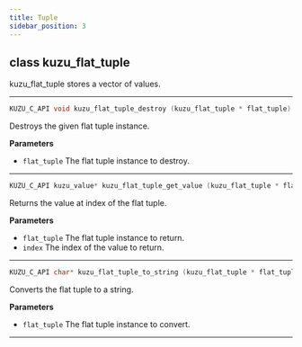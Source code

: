 ```yaml
---
title: Tuple
sidebar_position: 3
---
```


## class kuzu_flat_tuple

kuzu_flat_tuple stores a vector of values.  

---

```c++
KUZU_C_API void kuzu_flat_tuple_destroy (kuzu_flat_tuple * flat_tuple)
```
Destroys the given flat tuple instance. 

**Parameters**
- `flat_tuple` The flat tuple instance to destroy. 

---

```c++
KUZU_C_API kuzu_value* kuzu_flat_tuple_get_value (kuzu_flat_tuple * flat_tuple, uint64_t index)
```
Returns the value at index of the flat tuple. 

**Parameters**
- `flat_tuple` The flat tuple instance to return. 
- `index` The index of the value to return. 

---

```c++
KUZU_C_API char* kuzu_flat_tuple_to_string (kuzu_flat_tuple * flat_tuple)
```
Converts the flat tuple to a string. 

**Parameters**
- `flat_tuple` The flat tuple instance to convert. 

---